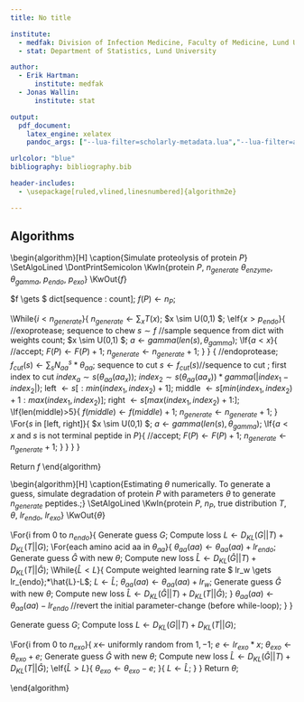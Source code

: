 ```yaml
---
title: No title

institute:
  - medfak: Division of Infection Medicine, Faculty of Medicine, Lund University
  - stat: Department of Statistics, Lund University

author: 
  - Erik Hartman:
      institute: medfak
  - Jonas Wallin:
      institute: stat

output:
  pdf_document:
    latex_engine: xelatex
    pandoc_args: ["--lua-filter=scholarly-metadata.lua","--lua-filter=author-info-blocks.lua"]

urlcolor: "blue"
bibliography: bibliography.bib

header-includes:
  - \usepackage[ruled,vlined,linesnumbered]{algorithm2e}

---
```


## Algorithms


\begin{algorithm}[H]
\caption{Simulate proteolysis of protein $P$}
\SetAlgoLined
\DontPrintSemicolon
\KwIn{protein $P$, $n_{generate}$ $\theta_{enzyme}$, $\theta_{gamma}$, $p_{endo}$, $p_{exo}$}
\KwOut{$f$}

$f \gets $ dict[sequence : count]\;
$f(P) \gets n_P$\;

\While{$i < n_{generate}$}{
    $n_{generate} \gets \sum_xT(x)$\;
    $x \sim U(0,1) $\;
    \eIf{$x>p_{endo}$}{
        //exoprotease\;
        sequence to chew $s \sim f$ //sample sequence from dict with weights count\;
        $x \sim U(0,1) $\;
        $a \gets gamma(len(s), \theta_{gamma})$\;
        \If{$a<x$}{
            //accept\;
            $F(P) \gets F(P)+1$\;
            $n_{generate} \gets n_{generate} +1$\;
        }
    }
    {
        //endoprotease\;
        $f_{cut}(s) \gets \sum_s N_{aa}^{s}*\theta_{aa}$\;
        sequence to cut $s \gets f_{cut}(s)$//sequence to cut \;
        first index to cut $index_a \sim s(\theta_{aa}(aa_x))$\;
        $index_2 \sim s(\theta_{aa}(aa_x))*gamma(|{index_1 - index_2}|)$\;
        left $\gets s[: min(index_1, index_2)+1]$\;
        middle $\gets s[min(index_1, index_2)+1:max(index_1, index_2)]$\;
        right $\gets s[max(index_1, index_2)+1:]$\;
        \If{len(middle)>5}{
            $f(middle) \gets f(middle) + 1$\;
            $n_{generate} \gets n_{generate} +1$\;
        }
        \For{$s$ in [left, right]}{
            $x \sim U(0,1) $\;
            $a \gets gamma(len(s), \theta_{gamma})$\;
            \If{$a<x$ and $s$ is not terminal peptide in $P$}{
                //accept\;
                $F(P) \gets F(P)+1$\;
                $n_{generate} \gets n_{generate} +1$\;
            }
        }
    }
}

Return $f$
\end{algorithm}


\begin{algorithm}[H]
\caption{Estimating $\theta$ numerically. To generate a guess, simulate degradation of protein $P$ with parameters $\theta$ to generate $n_{generate}$ peptides.\;}
\SetAlgoLined
\KwIn{protein $P$, $n_P$, true distribution $T$, $\theta$, $lr_{endo}$, $lr_{exo}$}
\KwOut{$\theta$}


\For{i from 0 to $n_{endo}$}{
    Generate guess $G$\;
    Compute loss $L \gets D_{KL}(G||T) + D_{KL}(T||G)$\;
    \For{each amino acid aa in $\theta_{aa}$}{
        $\theta_{aa}(aa) \gets \theta_{aa}(aa) + lr_{endo}$\;
        Generate guess $\hat{G}$ with new $\theta$\;
        Compute new loss $\hat{L} \gets D_{KL}(\hat{G}||T) + D_{KL}(T||\hat{G})$\;
        \While{$\hat{L} < L$}{
            Compute weighted learning rate $ lr_w \gets lr_{endo}\;*\hat{L}-L$\;
            $L \gets \hat{L}$\;
            $\theta_{aa}(aa) \gets \theta_{aa}(aa) + lr_w$\;
            Generate guess $\hat{G}$ with new $\theta$\;
            Compute new loss $\hat{L} \gets D_{KL}(\hat{G}||T) + D_{KL}(T||\hat{G})$\;
        }
       $\theta_{aa}(aa) \gets \theta_{aa}(aa) - lr_{endo}$ //revert the initial parameter-change (before while-loop)\;
    }
}

Generate guess $G$\;
Compute loss $L \gets D_{KL}(G||T) + D_{KL}(T||G)$\;

\For{i from 0 to $n_{exo}$}{
    $x \gets$ uniformly random from ${1, -1}$\;
    $e \gets lr_{exo} * x$\;
    $\theta_{exo} \gets \theta_{exo} + e$\;
    Generate guess $\hat{G}$ with new $\theta$\;
    Compute new loss $\hat{L} \gets D_{KL}(\hat{G}||T) + D_{KL}(T||\hat{G})$\;
    \eIf{$\hat{L} > L$}{
        $\theta_{exo} \gets \theta_{exo} - e$\;
    }{
        $L \gets \hat{L}$\;
    }
}
Return $\theta$\;

\end{algorithm}



